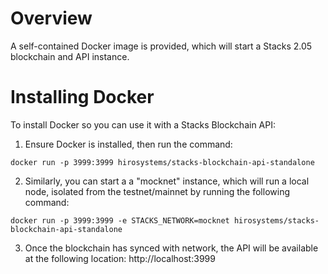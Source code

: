 # Overview

A self-contained Docker image is provided, which will start a Stacks 2.05 blockchain and API instance.

# Installing Docker

To install Docker so you can use it with a Stacks Blockchain API:

1. Ensure Docker is installed, then run the command:

`docker run -p 3999:3999 hirosystems/stacks-blockchain-api-standalone`

2. Similarly, you can start a a "mocknet" instance, which will run a local node, isolated from the testnet/mainnet by running the following command:

`docker run -p 3999:3999 -e STACKS_NETWORK=mocknet hirosystems/stacks-blockchain-api-standalone`

3. Once the blockchain has synced with network, the API will be available at the following location: http://localhost:3999
